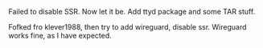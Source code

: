Failed to disable SSR. Now let it be. 
Add ttyd package and some TAR stuff. 



Fofked fro klever1988, then try to add wireguard, disable ssr. 
Wireguard works fine, as I have expected. 
